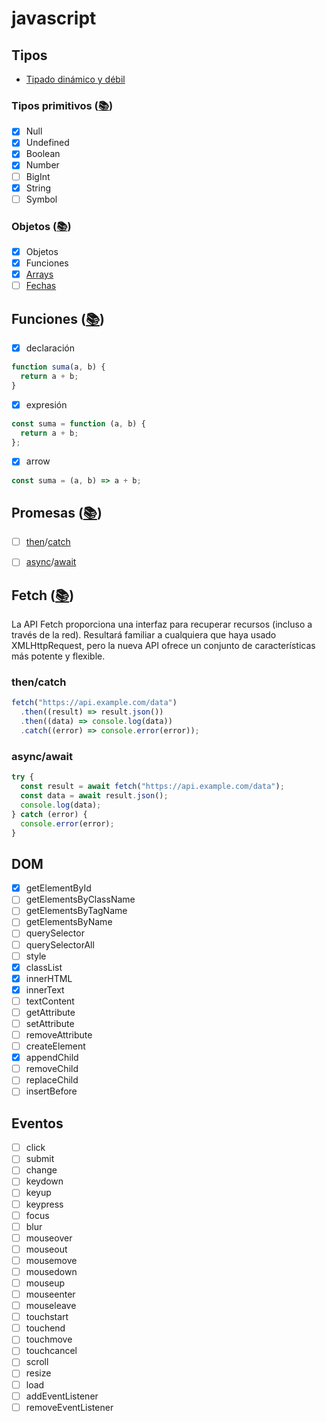 # javascript

## Tipos

- [Tipado dinámico y débil](https://developer.mozilla.org/en-US/docs/Web/JavaScript/Guide/Data_structures#dynamic_and_weak_typing)

### Tipos primitivos ([📚](https://developer.mozilla.org/en-US/docs/Web/JavaScript/Guide/Data_structures#primitive_values))

- [x] Null
- [x] Undefined
- [x] Boolean
- [x] Number
- [ ] BigInt
- [x] String
- [ ] Symbol

### Objetos ([📚](https://developer.mozilla.org/en-US/docs/Web/JavaScript/Reference/Global_Objects/Object))

- [x] Objetos
- [x] Funciones
- [x] [Arrays](https://developer.mozilla.org/en-US/docs/Web/JavaScript/Reference/Global_Objects/Array)
- [ ] [Fechas](https://developer.mozilla.org/en-US/docs/Web/JavaScript/Reference/Global_Objects/Date)

## Funciones ([📚](https://developer.mozilla.org/en-US/docs/Web/JavaScript/Guide/Functions))

- [x] declaración

```js
function suma(a, b) {
  return a + b;
}
```

- [x] expresión

```js
const suma = function (a, b) {
  return a + b;
};
```

- [x] arrow

```js
const suma = (a, b) => a + b;
```

## Promesas ([📚](https://developer.mozilla.org/en-US/docs/Web/JavaScript/Reference/Global_Objects/Promise))

- [ ] [then](https://developer.mozilla.org/en-US/docs/Web/JavaScript/Reference/Global_Objects/Promise/then)/[catch](https://developer.mozilla.org/en-US/docs/Web/JavaScript/Reference/Global_Objects/Promise/catch)

- [ ] [async](https://developer.mozilla.org/en-US/docs/Web/JavaScript/Reference/Statements/async_function)/[await](https://developer.mozilla.org/en-US/docs/Web/JavaScript/Reference/Operators/await)

## Fetch ([📚](https://developer.mozilla.org/en-US/docs/Web/API/Fetch_API))

La API Fetch proporciona una interfaz para recuperar recursos (incluso a través de la red). Resultará familiar a cualquiera que haya usado XMLHttpRequest, pero la nueva API ofrece un conjunto de características más potente y flexible.

### then/catch

```js
fetch("https://api.example.com/data")
  .then((result) => result.json())
  .then((data) => console.log(data))
  .catch((error) => console.error(error));
```

### async/await

```js
try {
  const result = await fetch("https://api.example.com/data");
  const data = await result.json();
  console.log(data);
} catch (error) {
  console.error(error);
}
```

## DOM

- [x] getElementById
- [ ] getElementsByClassName
- [ ] getElementsByTagName
- [ ] getElementsByName
- [ ] querySelector
- [ ] querySelectorAll
- [ ] style
- [x] classList
- [x] innerHTML
- [x] innerText
- [ ] textContent
- [ ] getAttribute
- [ ] setAttribute
- [ ] removeAttribute
- [ ] createElement
- [x] appendChild
- [ ] removeChild
- [ ] replaceChild
- [ ] insertBefore

## Eventos

- [ ] click
- [ ] submit
- [ ] change
- [ ] keydown
- [ ] keyup
- [ ] keypress
- [ ] focus
- [ ] blur
- [ ] mouseover
- [ ] mouseout
- [ ] mousemove
- [ ] mousedown
- [ ] mouseup
- [ ] mouseenter
- [ ] mouseleave
- [ ] touchstart
- [ ] touchend
- [ ] touchmove
- [ ] touchcancel
- [ ] scroll
- [ ] resize
- [ ] load
- [ ] addEventListener
- [ ] removeEventListener
